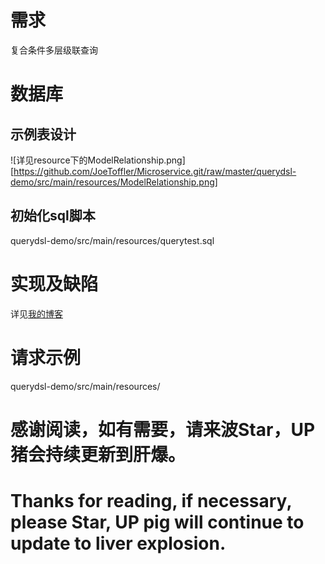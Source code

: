 # 需求
复合条件多层级联查询

# 数据库
## 示例表设计
![详见resource下的ModelRelationship.png][https://github.com/JoeToffler/Microservice.git/raw/master/querydsl-demo/src/main/resources/ModelRelationship.png]
## 初始化sql脚本
querydsl-demo/src/main/resources/querytest.sql

# 实现及缺陷
详见[我的博客](https://blog.csdn.net/fourck/article/details/102622907 "复合条件多层级联查询QueryDSL之Predicate")

# 请求示例
querydsl-demo/src/main/resources/

# 感谢阅读，如有需要，请来波Star，UP猪会持续更新到肝爆。
# Thanks for reading, if necessary, please Star, UP pig will continue to update to liver explosion.